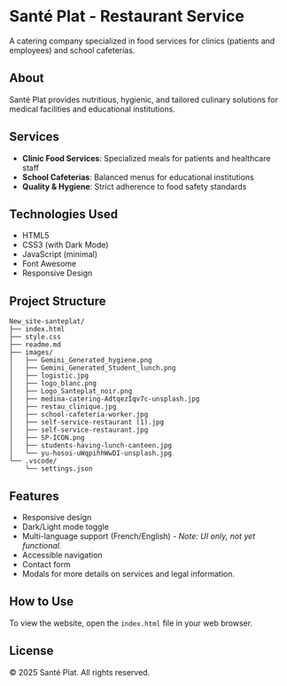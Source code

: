 # Santé Plat - Restaurant Service

A catering company specialized in food services for clinics (patients and employees) and school cafeterias.

## About

Santé Plat provides nutritious, hygienic, and tailored culinary solutions for medical facilities and educational institutions.

## Services

- **Clinic Food Services**: Specialized meals for patients and healthcare staff
- **School Cafeterias**: Balanced menus for educational institutions
- **Quality & Hygiene**: Strict adherence to food safety standards

## Technologies Used

- HTML5
- CSS3 (with Dark Mode)
- JavaScript (minimal)
- Font Awesome
- Responsive Design

## Project Structure
```
New_site-santeplat/
├── index.html
├── style.css
├── readme.md
├── images/
│   ├── Gemini_Generated_hygiene.png
│   ├── Gemini_Generated_Student_lunch.png
│   ├── logistic.jpg
│   ├── logo_blanc.png
│   ├── Logo_Santeplat_noir.png
│   ├── medina-catering-AdtqezIqv7c-unsplash.jpg
│   ├── restau_clinique.jpg
│   ├── school-cafeteria-worker.jpg
│   ├── self-service-restaurant (1).jpg
│   ├── self-service-restaurant.jpg
│   ├── SP-ICON.png
│   ├── students-having-lunch-canteen.jpg
│   └── yu-hosoi-uWqpihhWwDI-unsplash.jpg
└── .vscode/
    └── settings.json
```

## Features

- Responsive design
- Dark/Light mode toggle
- Multi-language support (French/English) - *Note: UI only, not yet functional.*
- Accessible navigation
- Contact form
- Modals for more details on services and legal information.

## How to Use

To view the website, open the `index.html` file in your web browser.

## License

© 2025 Santé Plat. All rights reserved.
